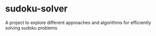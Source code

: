 # sudoku-solver
A project to explore different approaches and algorithms for efficiently solving sudoku problems
